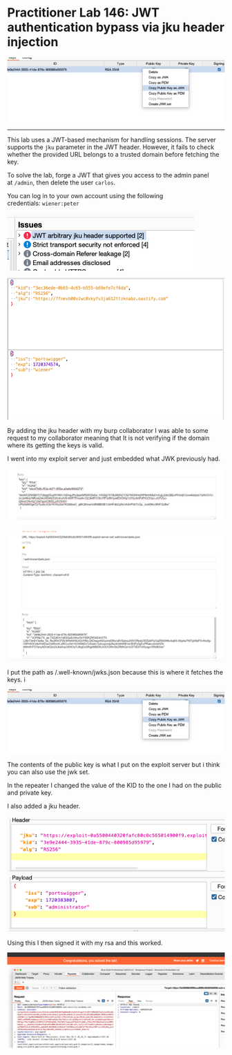# Practitioner Lab 146: JWT authentication bypass via jku header injection

![Untitled](Practitioner%20Lab%20146%20JWT%20authentication%20bypass%20via%20d427d77b1bb44ea6b4c819d3807821d2/Untitled.png)

---

This lab uses a JWT-based mechanism for handling sessions. The server supports the `jku` parameter in the JWT header. However, it fails to check whether the provided URL belongs to a trusted domain before fetching the key.

To solve the lab, forge a JWT that gives you access to the admin panel at `/admin`, then delete the user `carlos`.

You can log in to your own account using the following credentials: `wiener:peter`

![Untitled](Practitioner%20Lab%20146%20JWT%20authentication%20bypass%20via%20d427d77b1bb44ea6b4c819d3807821d2/Untitled%201.png)

![Untitled](Practitioner%20Lab%20146%20JWT%20authentication%20bypass%20via%20d427d77b1bb44ea6b4c819d3807821d2/Untitled%202.png)

By adding the jku header with my burp collaborator I was able to some request to my collaborator meaning that It is not verifying if the domain where its getting the keys is valid. 

I went into my exploit server and just embedded what JWK previously had. 

![Untitled](Practitioner%20Lab%20146%20JWT%20authentication%20bypass%20via%20d427d77b1bb44ea6b4c819d3807821d2/Untitled%203.png)

![Untitled](Practitioner%20Lab%20146%20JWT%20authentication%20bypass%20via%20d427d77b1bb44ea6b4c819d3807821d2/Untitled%204.png)

I put the path as /.well-known/jwks.json because this is where it fetches the keys. i 

![Untitled](Practitioner%20Lab%20146%20JWT%20authentication%20bypass%20via%20d427d77b1bb44ea6b4c819d3807821d2/Untitled%205.png)

The contents of the public key is what I put on the exploit server but i think you can also use the jwk set. 

In the repeater I changed the value of the KID to the one I had on the public and private key. 

I also added a jku header. 

![Untitled](Practitioner%20Lab%20146%20JWT%20authentication%20bypass%20via%20d427d77b1bb44ea6b4c819d3807821d2/Untitled%206.png)

Using this I then signed it with my rsa and this worked. 

![Untitled](Practitioner%20Lab%20146%20JWT%20authentication%20bypass%20via%20d427d77b1bb44ea6b4c819d3807821d2/Untitled%207.png)